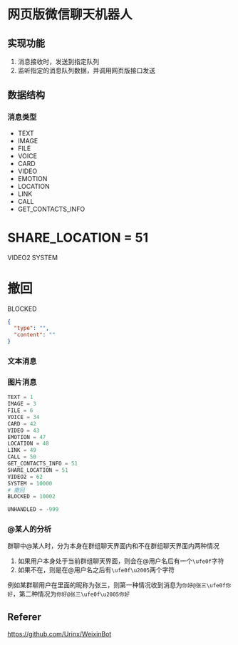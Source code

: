 # 网页版微信聊天机器人

## 实现功能
1. 消息接收时，发送到指定队列
2. 监听指定的消息队列数据，并调用网页版接口发送

## 数据结构

### 消息类型

- TEXT
- IMAGE
- FILE
- VOICE
- CARD
- VIDEO
- EMOTION
- LOCATION
- LINK
- CALL
- GET_CONTACTS_INFO
# SHARE_LOCATION = 51
VIDEO2
SYSTEM
# 撤回
BLOCKED

```json
{
  "type": "",
  "content": ""
}
```

### 文本消息

### 图片消息

```python
TEXT = 1
IMAGE = 3
FILE = 6
VOICE = 34
CARD = 42
VIDEO = 43
EMOTION = 47
LOCATION = 48
LINK = 49
CALL = 50
GET_CONTACTS_INFO = 51
SHARE_LOCATION = 51
VIDEO2 = 62
SYSTEM = 10000
# 撤回
BLOCKED = 10002

UNHANDLED = -999
```

### @某人的分析
群聊中@某人时，分为本身在群组聊天界面内和不在群组聊天界面内两种情况
1. 如果用户本身处于当前群组聊天界面，则会在@用户名后有一个`\ufe0f`字符
2. 如果不在，则是在@用户名之后有`\ufe0f\u2005`两个字符

例如某群聊用户在里面的昵称为张三，则第一种情况收到消息为`你好@张三\ufe0f你好`，第二种情况为`你好@张三\ufe0f\u2005你好`

## Referer

https://github.com/Urinx/WeixinBot
